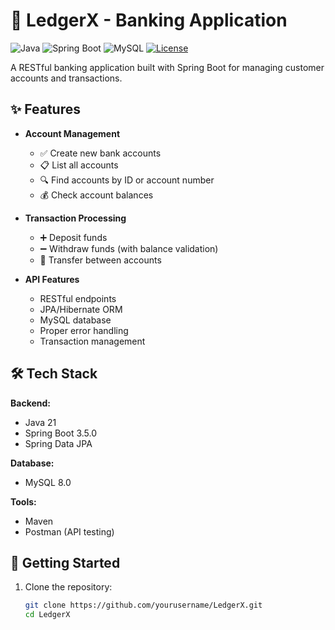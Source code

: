 # 🏦 LedgerX - Banking Application

![Java](https://img.shields.io/badge/Java-21-%23ED8B00?logo=openjdk)
![Spring Boot](https://img.shields.io/badge/Spring_Boot-3.5.0-%236DB33F?logo=spring)
![MySQL](https://img.shields.io/badge/MySQL-8.0-%234479A1?logo=mysql)
[![License](https://img.shields.io/badge/License-MIT-blue.svg)](LICENSE)

A RESTful banking application built with Spring Boot for managing customer accounts and transactions.

## ✨ Features

- **Account Management**
  - ✅ Create new bank accounts
  - 📋 List all accounts
  - 🔍 Find accounts by ID or account number
  - 💰 Check account balances

- **Transaction Processing**
  - ➕ Deposit funds
  - ➖ Withdraw funds (with balance validation)
  - 🔄 Transfer between accounts

- **API Features**
  - RESTful endpoints
  - JPA/Hibernate ORM
  - MySQL database
  - Proper error handling
  - Transaction management

## 🛠️ Tech Stack

**Backend:**
- Java 21
- Spring Boot 3.5.0
- Spring Data JPA

**Database:**
- MySQL 8.0

**Tools:**
- Maven
- Postman (API testing)

## 🚀 Getting Started
1. Clone the repository:
   ```bash
   git clone https://github.com/yourusername/LedgerX.git
   cd LedgerX
